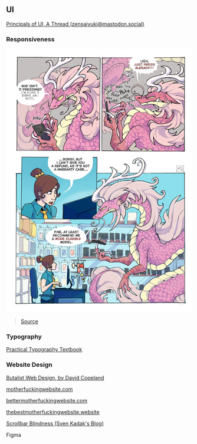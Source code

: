 ## UI

[Principals of UI, A Thread (zensaiyuki@mastodon.social)](https://mastodon.social/@zensaiyuki/102683452946911475)

### Responsiveness

![dragonphone](../media/dragonphone.jpeg ':size=75%')

> [Source](https://twitter.com/kogotsuchidark/status/1313211696677302273/photo/1)

### Typography

[Practical Typography Textbook](https://practicaltypography.com/)

### Website Design

[Butalist Web Design, by David Copeland](https://brutalist-web.design/)

[motherfuckingwebsite.com](http://motherfuckingwebsite.com/)

[bettermotherfuckingwebsite.com](http://bettermotherfuckingwebsite.com/)

[thebestmotherfuckingwebsite.website](https://thebestmotherfucking.website/)

[Scrollbar Blindness (Sven Kadak's Blog)](https://svenkadak.com/blog/scrollbar-blindness)

Figma